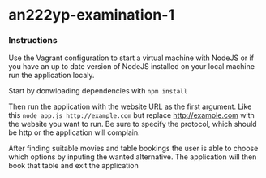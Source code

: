 # an222yp-examination-1

### Instructions
Use the Vagrant configuration to start a virtual machine with NodeJS or if you have an up to date version of NodeJS installed on your local machine run the application localy.

Start by donwloading dependencies with `npm install`

Then run the application with the website URL as the first argument. Like this `node app.js http://example.com` but replace http://example.com with the website you want to run. Be sure to specify the protocol, which should be http or the application will complain.

After finding suitable movies and table bookings the user is able to choose which options by inputing the wanted alternative. The application will then book that table and exit the application

